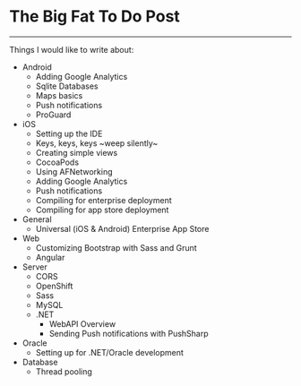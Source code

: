 # The Big Fat To Do Post

---

Things I would like to write about:

* Android
	* Adding Google Analytics
	* Sqlite Databases
	* Maps basics
	* Push notifications
	* ProGuard
* iOS
	* Setting up the IDE
	* Keys, keys, keys ~weep silently~
	* Creating simple views
	* CocoaPods
	* Using AFNetworking
	* Adding Google Analytics
	* Push notifications
	* Compiling for enterprise deployment
	* Compiling for app store deployment
* General
	* Universal (iOS & Android) Enterprise App Store
* Web
	* Customizing Bootstrap with Sass and Grunt
	* Angular
* Server
	* CORS
	* OpenShift
	* Sass
	* MySQL
	* .NET
		* WebAPI Overview
		* Sending Push notifications with PushSharp
* Oracle
	* Setting up for .NET/Oracle development
* Database
	* Thread pooling